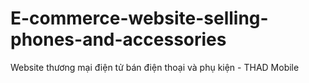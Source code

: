 # E-commerce-website-selling-phones-and-accessories
Website thương mại điện tử bán điện thoại và phụ kiện - THAD Mobile
